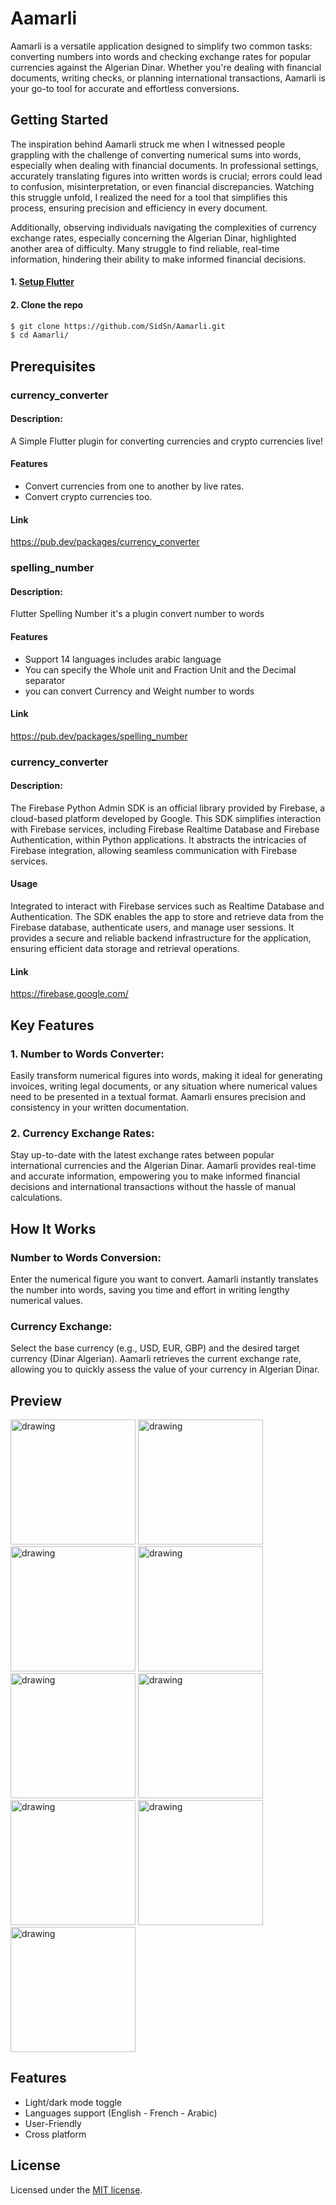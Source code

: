 
# Aamarli

Aamarli is a versatile application designed to simplify two common tasks: converting numbers into words and checking exchange rates for popular currencies against the Algerian Dinar. Whether you're dealing with financial documents, writing checks, or planning international transactions, Aamarli is your go-to tool for accurate and effortless conversions.


## Getting Started
The inspiration behind Aamarli struck me when I witnessed people grappling with the challenge of converting numerical sums into words, especially when dealing with financial documents. In professional settings, accurately translating figures into written words is crucial; errors could lead to confusion, misinterpretation, or even financial discrepancies. Watching this struggle unfold, I realized the need for a tool that simplifies this process, ensuring precision and efficiency in every document.

Additionally, observing individuals navigating the complexities of currency exchange rates, especially concerning the Algerian Dinar, highlighted another area of difficulty. Many struggle to find reliable, real-time information, hindering their ability to make informed financial decisions.

#### 1. [Setup Flutter](https://flutter.io/setup/)

#### 2. Clone the repo

```sh
$ git clone https://github.com/SidSn/Aamarli.git
$ cd Aamarli/
```
## Prerequisites
### currency_converter
#### Description:
A Simple Flutter plugin for converting currencies and crypto currencies live!

#### Features 
+ Convert currencies from one to another by live rates.
+ Convert crypto currencies too.
#### Link
https://pub.dev/packages/currency_converter
### spelling_number
#### Description:
Flutter Spelling Number it's a plugin convert number to words

#### Features 
+ Support 14 languages includes arabic language
+ You can specify the Whole unit and Fraction Unit and the Decimal separator
+ you can convert Currency and Weight number to words

#### Link 
https://pub.dev/packages/spelling_number
### currency_converter
#### Description:
The Firebase Python Admin SDK is an official library provided by Firebase, a cloud-based platform developed by Google. This SDK simplifies interaction with Firebase services, including Firebase Realtime Database and Firebase Authentication, within Python applications. It abstracts the intricacies of Firebase integration, allowing seamless communication with Firebase services.

#### Usage
Integrated to interact with Firebase services such as Realtime Database and Authentication. The SDK enables the app to store and retrieve data from the Firebase database, authenticate users, and manage user sessions. It provides a secure and reliable backend infrastructure for the application, ensuring efficient data storage and retrieval operations.
#### Link 
https://firebase.google.com/

## Key Features
### 1. Number to Words Converter:
Easily transform numerical figures into words, making it ideal for generating invoices, writing legal documents, or any situation where numerical values need to be presented in a textual format. Aamarli ensures precision and consistency in your written documentation.

### 2. Currency Exchange Rates:
Stay up-to-date with the latest exchange rates between popular international currencies and the Algerian Dinar. Aamarli provides real-time and accurate information, empowering you to make informed financial decisions and international transactions without the hassle of manual calculations.

## How It Works
### Number to Words Conversion:

Enter the numerical figure you want to convert.
Aamarli instantly translates the number into words, saving you time and effort in writing lengthy numerical values.
### Currency Exchange:

Select the base currency (e.g., USD, EUR, GBP) and the desired target currency (Dinar Algerian).
Aamarli retrieves the current exchange rate, allowing you to quickly assess the value of your currency in Algerian Dinar.

## Preview
<img src="https://github.com/SidSn/Aamarli/assets/93449816/5bdb9cfa-eba8-47b4-b7ff-eed48832cfc4" alt="drawing" style="width:200px;"/>
<img src="https://github.com/SidSn/Aamarli/assets/93449816/d12d46e3-fc98-4383-97eb-5246a9ccaf4c" alt="drawing" style="width:200px;"/>
<img src="https://github.com/SidSn/Aamarli/assets/93449816/ef264292-7a02-4096-ab00-cbeba54181a0" alt="drawing" style="width:200px;"/>
<img src="https://github.com/SidSn/Aamarli/assets/93449816/43c6737f-faf3-40cc-a938-c94e8bc87871" alt="drawing" style="width:200px;"/>
<img src="https://github.com/SidSn/Aamarli/assets/93449816/cfbc71d7-d32c-4fed-af3b-08c05f00a107" alt="drawing" style="width:200px;"/>
<img src="https://github.com/SidSn/Aamarli/assets/93449816/dae852a3-c586-4a6d-a352-a43278586e85" alt="drawing" style="width:200px;"/>
<img src="https://github.com/SidSn/Aamarli/assets/93449816/de398eda-68cb-4a59-a897-6154afb4d478" alt="drawing" style="width:200px;"/>
<img src="https://github.com/SidSn/Aamarli/assets/93449816/8a9b41fb-6cdc-4e6b-979a-c477ca8698fc" alt="drawing" style="width:200px;"/>
<img src="https://github.com/SidSn/Aamarli/assets/93449816/ff925fea-6cc1-4581-acc4-5aa814d8e34c" alt="drawing" style="width:200px;"/>




## Features

- Light/dark mode toggle
- Languages support (English - French - Arabic)
- User-Friendly
- Cross platform


## License

Licensed under the [MIT license](https://opensource.org/licenses/MIT).


